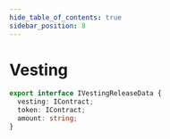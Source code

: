 ```yaml
---
hide_table_of_contents: true
sidebar_position: 8
---
```


# Vesting

```ts
export interface IVestingReleaseData {
  vesting: IContract;
  token: IContract;
  amount: string;
}
```
